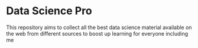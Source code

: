# Data Science Pro
This repository aims to collect all the best data science material available on the web from different sources to boost up learning for everyone including me
